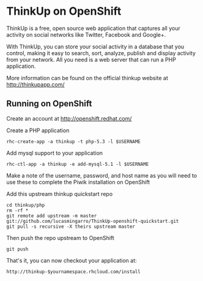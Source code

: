 ThinkUp on OpenShift
=========================
ThinkUp is a free, open source web application that captures all your activity on social networks like Twitter, Facebook and Google+.

With ThinkUp, you can store your social activity in a database that you control, making it easy to search, sort, analyze, publish and display activity from your network. All you need is a web server that can run a PHP application.

More information can be found on the official thinkup website at http://thinkupapp.com/

Running on OpenShift
--------------------

Create an account at http://openshift.redhat.com/

Create a PHP application

	rhc-create-app -a thinkup -t php-5.3 -l $USERNAME

Add mysql support to your application
    
	rhc-ctl-app -a thinkup -e add-mysql-5.1 -l $USERNAME

Make a note of the username, password, and host name as you will need to use these to complete the Piwik installation on OpenShift

Add this upstream thinkup quickstart repo

	cd thinkup/php
	rm -rf *
	git remote add upstream -m master git://github.com/lucasmingarro/ThinkUp-openshift-quickstart.git
	git pull -s recursive -X theirs upstream master

Then push the repo upstream to OpenShift

	git push

That's it, you can now checkout your application at:

	http://thinkup-$yournamespace.rhcloud.com/install

